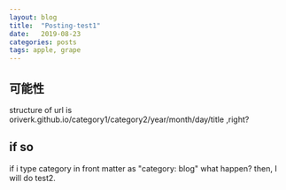 ```yaml
---
layout: blog
title:  "Posting-test1"
date:   2019-08-23
categories: posts
tags: apple, grape
---
```


## 可能性
structure of url is
oriverk.github.io/category1/category2/year/month/day/title
,right?

## if so
if i type category in front matter as "category: blog"
what happen?
then, I will do test2.

